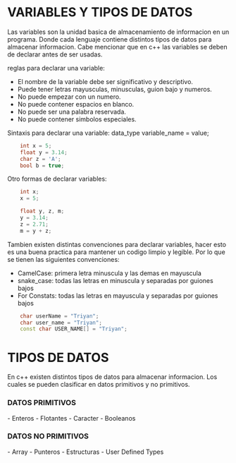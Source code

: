 # VARIABLES Y TIPOS DE DATOS

Las variables son la unidad basica de almacenamiento de informacion en un programa. Donde cada lenguaje contiene distintos tipos de datos para almacenar informacion.
Cabe mencionar que en c++ las variables se deben de declarar antes de ser usadas.

reglas para declarar una variable:

- El nombre de la variable debe ser significativo y descriptivo.
- Puede tener letras mayusculas, minusculas, guion bajo y numeros.
- No puede empezar con un numero.
- No puede contener espacios en blanco.
- No puede ser una palabra reservada.
- No puede contener simbolos especiales.

Sintaxis para declarar una variable: data_type variable_name = value;

```c++
    int x = 5;
    float y = 3.14;
    char z = 'A';
    bool b = true;
```

Otro formas de declarar variables:

```c++
    int x;
    x = 5;

    float y, z, m;
    y = 3.14;
    z = 2.71;
    m = y + z;
```

Tambien existen distintas convenciones para declarar variables, hacer esto es una buena practica para mantener un codigo limpio y legible. Por lo que se tienen las siguientes convenciones:

- CamelCase: primera letra minuscula y las demas en mayuscula
- snake_case: todas las letras en minuscula y separadas por guiones bajos
- For Constats: todas las letras en mayuscula y separadas por guiones bajos

```c++
    char userName = "Triyan";
    char user_name = "Triyan";
    const char USER_NAME[] = "Triyan";
```

# TIPOS DE DATOS

En c++ existen distintos tipos de datos para almacenar informacion. Los cuales se pueden clasificar en datos primitivos y no primitivos.

<h3> DATOS PRIMITIVOS </h3>
- Enteros
- Flotantes
- Caracter
- Booleanos

<h3> DATOS NO PRIMITIVOS </h3>
- Array
- Punteros
- Estructuras
- User Defined Types